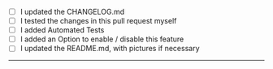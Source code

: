 <!--
    Check those that apply, and delete the ones that don't
-->

* [ ] I updated the CHANGELOG.md
* [ ] I tested the changes in this pull request myself
* [ ] I added Automated Tests
* [ ] I added an Option to enable / disable this feature
* [ ] I updated the README.md, with pictures if necessary

---
